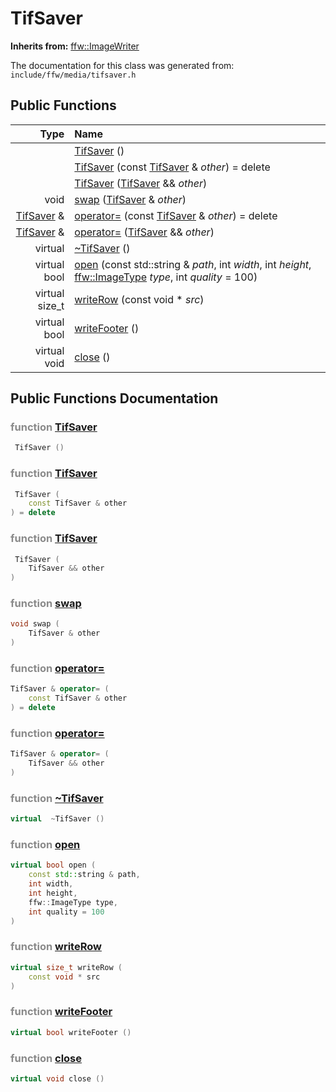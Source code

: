 TifSaver
===================================


**Inherits from:** [ffw::ImageWriter](ffw_ImageWriter.html)

The documentation for this class was generated from: `include/ffw/media/tifsaver.h`



## Public Functions

| Type | Name |
| -------: | :------- |
|   | [TifSaver](#df7ae89b) ()  |
|   | [TifSaver](#d7e13083) (const [TifSaver](ffw_TifSaver.html) & _other_) = delete  |
|   | [TifSaver](#354f7a37) ([TifSaver](ffw_TifSaver.html) && _other_)  |
|  void | [swap](#a0d83503) ([TifSaver](ffw_TifSaver.html) & _other_)  |
|  [TifSaver](ffw_TifSaver.html) & | [operator=](#8e95c802) (const [TifSaver](ffw_TifSaver.html) & _other_) = delete  |
|  [TifSaver](ffw_TifSaver.html) & | [operator=](#05c1b59b) ([TifSaver](ffw_TifSaver.html) && _other_)  |
|  virtual  | [~TifSaver](#5f7ef8c7) ()  |
|  virtual bool | [open](#20711313) (const std::string & _path_, int _width_, int _height_, [ffw::ImageType](ffw.html#fa711f90) _type_, int _quality_ = 100)  |
|  virtual size_t | [writeRow](#ec153889) (const void * _src_)  |
|  virtual bool | [writeFooter](#c3f9e535) ()  |
|  virtual void | [close](#26b2af61) ()  |


## Public Functions Documentation

### <span style="opacity:0.5;">function</span> <a id="df7ae89b" href="#df7ae89b">TifSaver</a>

```cpp
 TifSaver () 
```



### <span style="opacity:0.5;">function</span> <a id="d7e13083" href="#d7e13083">TifSaver</a>

```cpp
 TifSaver (
    const TifSaver & other
) = delete 
```



### <span style="opacity:0.5;">function</span> <a id="354f7a37" href="#354f7a37">TifSaver</a>

```cpp
 TifSaver (
    TifSaver && other
) 
```



### <span style="opacity:0.5;">function</span> <a id="a0d83503" href="#a0d83503">swap</a>

```cpp
void swap (
    TifSaver & other
) 
```



### <span style="opacity:0.5;">function</span> <a id="8e95c802" href="#8e95c802">operator=</a>

```cpp
TifSaver & operator= (
    const TifSaver & other
) = delete 
```



### <span style="opacity:0.5;">function</span> <a id="05c1b59b" href="#05c1b59b">operator=</a>

```cpp
TifSaver & operator= (
    TifSaver && other
) 
```



### <span style="opacity:0.5;">function</span> <a id="5f7ef8c7" href="#5f7ef8c7">~TifSaver</a>

```cpp
virtual  ~TifSaver () 
```



### <span style="opacity:0.5;">function</span> <a id="20711313" href="#20711313">open</a>

```cpp
virtual bool open (
    const std::string & path,
    int width,
    int height,
    ffw::ImageType type,
    int quality = 100
) 
```



### <span style="opacity:0.5;">function</span> <a id="ec153889" href="#ec153889">writeRow</a>

```cpp
virtual size_t writeRow (
    const void * src
) 
```



### <span style="opacity:0.5;">function</span> <a id="c3f9e535" href="#c3f9e535">writeFooter</a>

```cpp
virtual bool writeFooter () 
```



### <span style="opacity:0.5;">function</span> <a id="26b2af61" href="#26b2af61">close</a>

```cpp
virtual void close () 
```





